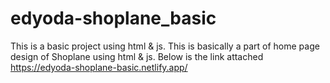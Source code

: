 # edyoda-shoplane_basic

This is a basic project using html & js. This is basically a part of home page design of Shoplane using html & js. Below is the link attached
https://edyoda-shoplane-basic.netlify.app/

